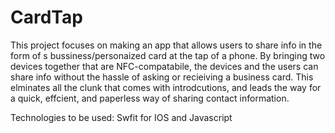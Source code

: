 # CardTap

This project focuses on making an app that allows users to share info in the form of s bussiness/personaized card at the tap of a phone. By bringing two devices together that are NFC-compatabile, the devices and the users can share info without the hassle of asking or recieiving a business card. This elminates all the clunk that comes with introdcutions, and leads the way for a quick, effcient, and paperless way of sharing contact information.

Technologies to be used:
Swfit for IOS and Javascript 
